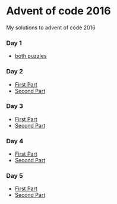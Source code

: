 # Advent of code 2016

My solutions to advent of code 2016

### Day 1
* [both puzzles](https://github.com/RRoggia/roggia-advent-of-code-2016/blob/0cfd3054aa4c75c24d318239ccad3368034b1742/day1/day1.js)

### Day 2
* [First Part](https://github.com/RRoggia/roggia-advent-of-code-2016/blob/ae956fb28f02632333ad4aede90fd27cab2a5505/day2/day2.js)
* [Second Part](https://github.com/RRoggia/roggia-advent-of-code-2016/blob/035ae8ac1e69ad974577d9bfd5214bb094405c32/day2/day2.js)

### Day 3
* [First Part](https://github.com/RRoggia/roggia-advent-of-code-2016/blob/4016cfe081794e1f84ce0ba692dfd14dcd47e543/day3/day3.js)
* [Second Part](https://github.com/RRoggia/roggia-advent-of-code-2016/blob/d3d6dcd9e98b78eeda0c5c9d75707aabeb3be967/day3/day3.js)

### Day 4
* [First Part](https://github.com/RRoggia/roggia-advent-of-code-2016/blob/2ead4e4a8bab0f33c6a63520573971b6b8830f24/day4/day4.js)
* [Second Part]()

### Day 5 
* [First Part](https://github.com/RRoggia/roggia-advent-of-code-2016/blob/91cfbbe3bda5f293c7960c7edb71e9070a976f94/day5/day5.js)
* [Second Part](https://github.com/RRoggia/roggia-advent-of-code-2016/blob/175eee549c9e0bc53e4c3bd90ba66268b3f400c3/day5/day5.js)

